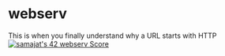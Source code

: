 # webserv
This is when you finally understand why a URL starts with HTTP
<a href="https://github.com/JaeSeoKim/badge42"><img src="https://badge42.vercel.app/api/v2/cllezzq7w003008mhzt74ne9j/project/3032009" alt="samajat's 42 webserv Score" /></a>

